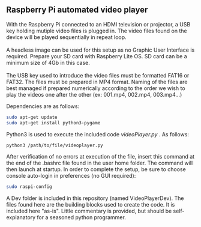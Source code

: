 ## Raspberry Pi automated video player
With the Raspberry Pi connected to an HDMI television or projector, a USB key holding mutiple video files is plugged in. The video files found on the device will be played sequentially in repeat loop.<br/>
<br/>
A headless image can be used for this setup as no Graphic User Interface is required. Prepare your SD card with Raspberry Lite OS. SD card can be a minimum size of 4Gb in this case.<br/>
<br/>
The USB key used to introduce the video files must be formatted FAT16 or FAT32. The files must be prepared in MP4 format. Naming of the files are best managed if prepared numerically according to the order we wish to play the videos one after the other (ex: 001.mp4, 002.mp4, 003.mp4...) <br/>

Dependencies are as follows:

```bash
sudo apt-get update
sudo apt-get install python3-pygame
```

Python3 is used to execute the included code _videoPlayer.py_ . As follows: <br/>

```bash
python3 /path/to/file/videoplayer.py
```

After verification of no errors at execution of the file, insert this command at the end of the .bashrc file found in the user home folder. The command will then launch at startup. In order to complete the setup, be sure to choose console auto-login in preferences (no GUI required):

```bash
sudo raspi-config
```

A Dev folder is included in this repository (named VideoPlayerDev). The files found here are the building blocks used to create the code. It is included here "as-is". Little commentary is provided, but should be self-explanatory for a seasoned python programmer.
